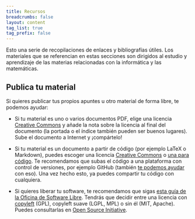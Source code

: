 ```yaml
---
title: Recursos
breadcrumbs: false
layout: content
tag_list: true
tag_prefix: false
---
```


Esto una serie de recopilaciones de
enlaces y bibliografías útiles. Los materiales que se referencian en estas secciones
son dirigidos al estudio y aprendizaje de las materias relacionadas con la informática y las matemáticas.

## Publica tu material

Si quieres publicar tus propios apuntes u otro material de forma libre, te podemos
ayudar:

* Si tu material es uno o varios documentos PDF, elige una licencia [Creative Commons](https://creativecommons.org/choose/)
y añade la nota sobre la licencia al final del documento (la portada o el índice también
pueden ser buenos lugares). Sube el documento a Internet y ¡compártelo!

* Si tu material es un documento a partir de código (por ejemplo LaTeX o Markdown),
puedes escoger una licencia [Creative Commons](https://creativecommons.org/choose/)
o [una para código](http://opensource.org/licenses/). Te recomendamos que subas
el código a una plataforma con control de versiones, por ejemplo GitHub (también
[te podemos ayudar](https://libreim.github.io/blog/2014/02/23/manualgit/) con eso).
Una vez hecho esto, ya puedes compartir tu código con cualquiera.

* Si quieres liberar tu software, te recomendamos que sigas
[esta guía de la Oficina de Software Libre](http://osl.ugr.es/2013/08/02/como-liberar-software/).
Tendrás que decidir entre una licencia con [copyleft](http://opensource.org/faq#copyleft) (GPL), copyleft suave (LGPL,
MPL) o sin él (MIT, Apache). Puedes consultarlas en [Open Source Initiative](http://opensource.org/licenses/).
